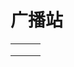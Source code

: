 # 广播站

|      |      |      |
| ---- | ---- | ---- |
|      |      |      |
|      |      |      |
|      |      |      |


